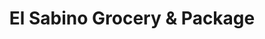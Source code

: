 ---
title: "El Sabino Grocery & Package"
url: /vanderwagen/el-sabino-grocery-and-package/
shop: convenience
---